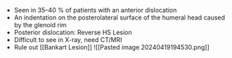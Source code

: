 - Seen in 35–40 % of patients with an anterior dislocation
- An indentation on the posterolateral surface of the humeral head caused by the glenoid rim
- Posterior dislocation: Reverse HS Lesion
- Difficult to see in X-ray, need CT/MRI
- Rule out [[Bankart Lesion]] 
![[Pasted image 20240419194530.png]]